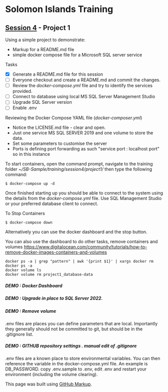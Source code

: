 # Solomon Islands Training

## [Session 4](../README.md) - Project 1

Using a simple project to demonstrate:
- Markup for a README.md file
- simple docker compose file for a Microsoft SQL server service

Tasks
- [x] Generate a README.md file for this session
- [ ] Everyone checkout and create a README.md and commit the changes.
- [ ] Review the *docker-compose.yml* file and try to identify the services provided.
- [ ] Connect to database using local MS SQL Server Management Studio
- [ ] Upgrade SQL Server version
- [ ] Enable .env

Reviewing the Docker Compose YAML file (*docker-composer.yml*)
- Notice the LICENSE.md file - clear and open.  
- Just one service MS SQL SERVER 2019 and one volume to store the data.
- Set some parameters to customise the server
- Ports is defining port forwarding as such "service port : localhost port" so in this instance 

To start containers, open the command prompt, navigate to the training folder *~/SB-Sample/training/session4/project1/* then type the following command:
```
$ docker-compose up -d
```

Once finished starting up you should be able to connect to the system using the details from the *docker-compose.yml* file. Use SQL Management Studio or your preferred database client to connect.

To Stop Containers 
```
$ docker-compose down
```
Alternatively you can use the docker dashboard and the stop button.

You can also use the dashboard to do other tasks, remove containers and volumes
https://www.digitalocean.com/community/tutorials/how-to-remove-docker-images-containers-and-volumes
```
docker ps -a | grep "pattern" | awk '{print $1}' | xargs docker rm
docker ps -a
docker volume ls
docker volume rm project1_database-data
```

##### DEMO : Docker Dashboard
##### DEMO : Upgrade in place to SQL Server 2022.
##### DEMO : Remove volume

.env files are places you can define parameters that are local.   Importantly they generally should not be committed to git, but should be in the .gitignore list.

##### DEMO : GITHUB repository settings .  manual edit of .gitignore

.env files are a known place to store environmental variables.   You can then reference the variable in the docker-compose.yml file.   An example is DB_PASSWORD.   copy .env.sample to .env, edit .env and restart your environment (including the volume clearing).





This page was built using [GitHub Markup](https://docs.github.com/en/get-started/writing-on-github/getting-started-with-writing-and-formatting-on-github/basic-writing-and-formatting-syntax).

